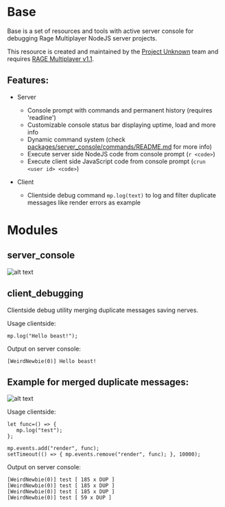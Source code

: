 # Base
Base is a set of resources and tools with active server console for debugging Rage Multiplayer NodeJS server projects.

This resource is created and maintained by the [Project Unknown](https://discord.gg/FbVcFQj) team and requires [RAGE Multiplayer v1.1](https://rage.mp/).

## Features:
- Server
   - Console prompt with commands and permanent history (requires 'readline')
   - Customizable console status bar displaying uptime, load and more info
   - Dynamic command system (check [packages/server_console/commands/README.md](packages/server_console/commands/README.md) for more info)
   - Execute server side NodeJS code from console prompt (`r <code>`)
   - Execute client side JavaScript code from console prompt (`crun <user id> <code>`)

- Client
   - Clientside debug command `mp.log(text)` to log and filter duplicate messages like render errors as example

# Modules
## server_console
![alt text](example_base.png)

## client_debugging
Clientside debug utility merging duplicate messages saving nerves.

Usage clientside:
```JS
mp.log("Hello beast!");
```

Output on server console:
```
[WeirdNewbie(0)] Hello beast!
```

## Example for merged duplicate messages:
![alt text](example_clientlogger.png)

Usage clientside:
```JS
let func=() => {
   mp.log("test");
};

mp.events.add("render", func);
setTimeout(() => { mp.events.remove("render", func); }, 10000);
```

Output on server console:
```
[WeirdNewbie(0)] test [ 185 x DUP ]
[WeirdNewbie(0)] test [ 185 x DUP ]
[WeirdNewbie(0)] test [ 185 x DUP ]
[WeirdNewbie(0)] test [ 59 x DUP ]
```
